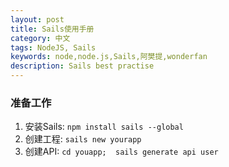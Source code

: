 ```yaml
---
layout: post
title: Sails使用手册
category: 中文
tags: NodeJS, Sails
keywords: node,node.js,Sails,阿樊提,wonderfan
description: Sails best practise
---
```


### 准备工作

1. 安装Sails: `npm install sails --global`
2. 创建工程: `sails new yourapp`
3. 创建API: `cd youapp;  sails generate api user`
